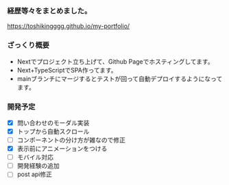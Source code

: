 ### 経歴等々をまとめました。

https://toshikingggg.github.io/my-portfolio/


### ざっくり概要
- Nextでプロジェクト立ち上げて、Github Pageでホスティングしてます。
- Next+TypeScriptでSPA作ってます。
- mainブランチにマージするとテストが回って自動デプロイするようになってます。

### 開発予定
- [x] 問い合わせのモーダル実装
- [x] トップから自動スクロール
- [ ] コンポーネントの分け方が雑なので修正
- [x] 表示前にアニメーションをつける
- [ ] モバイル対応
- [ ] 開発経験の追加
- [ ] post api修正
